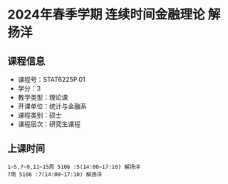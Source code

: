 # 2024年春季学期 连续时间金融理论 解扬洋






## 课程信息

- 课程号：STAT6225P.01
- 学分：3
- 教学类型：理论课
- 开课单位：统计与金融系
- 课程类别：硕士
- 课程层次：研究生课程

## 上课时间

```
1~5,7~9,11~15周 5106 :5(14:00~17:10) 解扬洋
7周 5106 :7(14:00~17:10) 解扬洋
```

